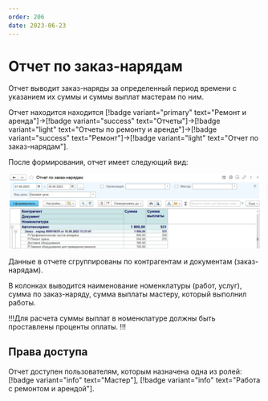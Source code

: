 ```yaml
---
order: 206
date: 2023-06-23
---
```

# Отчет по заказ-нарядам

Отчет выводит заказ-наряды за определенный период времени с указанием их суммы и суммы выплат мастерам по ним.

Отчет находится находится [!badge variant="primary" text="Ремонт и аренда"]->[!badge variant="success" text="Отчеты"]->[!badge variant="light" text="Отчеты по ремонту и аренде"]->[!badge variant="success" text="Ремонт"]->[!badge variant="light" text="Отчет по заказ-нарядам"].

После формирования, отчет имеет следующий вид:

![Отчет по заказ-нарядам](/images/Отчет_по_заказ_нарядам.jpg)

Данные в отчете сгруппированы по контрагентам и документам (заказ-нарядам).

В колонках выводится наименование номенклатуры (работ, услуг), сумма по заказ-наряду, сумма выплаты мастеру, который выполнил работы.

!!!Для расчета суммы выплат в номенклатуре должны быть проставлены проценты оплаты.
!!!

## Права доступа

Отчет доступен пользователям, которым назначена одна из ролей: [!badge variant="info" text="Мастер"], [!badge variant="info" text="Работа с ремонтом и арендой"].
